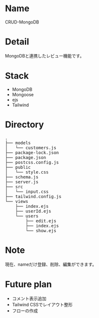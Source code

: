 # Name

CRUD-MongoDB

# Detail

MongoDBと連携したレビュー機能です。

# Stack

* MongoDB
* Mongoose
* ejs
* Tailwind

# Directory

<pre>
.
├── models
│   └── customers.js
├── package-lock.json
├── package.json
├── postcss.config.js
├── public
│   └── style.css
├── schema.js
├── server.js
├── src
│   └── input.css
├── tailwind.config.js
└── views
    ├── index.ejs
    ├── userId.ejs
    └── users
        ├── edit.ejs
        ├── index.ejs
        └── show.ejs
</pre>


# Note

現在、nameだけ登録、削除、編集ができます。

# Future plan

* コメント表示追加
* Tailwind CSSでレイアウト整形
* フローの作成